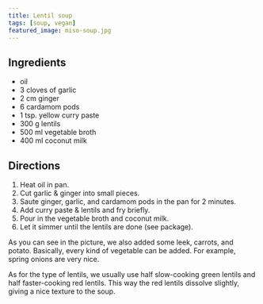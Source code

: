 ```yaml
---
title: Lentil soup
tags: [soup, vegan]
featured_image: miso-soup.jpg
---
```


## Ingredients

- oil
- 3 cloves of garlic
- 2 cm ginger
- 6 cardamom pods
- 1 tsp. yellow curry paste
- 300 g lentils
- 500 ml vegetable broth
- 400 ml coconut milk

## Directions

1. Heat oil in pan.
2. Cut garlic &amp; ginger into small pieces.
3. Saute ginger, garlic, and cardamom pods in the pan for 2 minutes.
4. Add curry paste &amp; lentils and fry briefly.
5. Pour in the vegetable broth and coconut milk.
6. Let it simmer until the lentils are done (see package).

As you can see in the picture, we also added some leek, carrots, and potato. Basically, every kind of vegetable can be added. For example, spring onions are very nice.

As for the type of lentils, we usually use half slow-cooking green lentils and half faster-cooking red lentils. This way the red lentils dissolve slightly, giving a nice texture to the soup.
